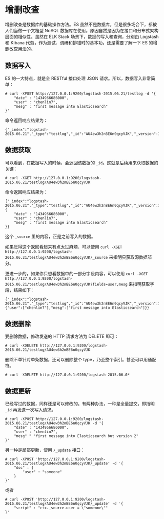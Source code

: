 # 增删改查

增删改查是数据库的基础操作方法。ES 虽然不是数据库，但是很多场合下，都被人们当做一个文档型 NoSQL 数据库在使用，原因自然是因为在接口和分布式架构层面的相似性。虽然在 ELK Stack 场景下，数据的写入和查询，分别由 Logstash 和 Kibana 代劳，作为测试、调研和排错时的基本功，还是需要了解一下 ES 的增删改查用法的。

## 数据写入

ES 的一大特点，就是全 RESTful 接口处理 JSON 请求。所以，数据写入非常简单：

```
# curl -XPOST http://127.0.0.1:9200/logstash-2015.06.21/testlog -d '{
    "date" : "1434966686000",
    "user" : "chenlin7",
    "mesg" : "first message into Elasticsearch"
}'
```

命令返回响应结果为：

```
{"_index":"logstash-2015.06.21","_type":"testlog","_id":"AU4ew3h2nBE6n0qcyVJK","_version":1,"created":true}
```

## 数据获取

可以看到，在数据写入的时候，会返回该数据的 `_id`。这就是后续用来获取数据的关键：

```
# curl -XGET http://127.0.0.1:9200/logstash-2015.06.21/testlog/AU4ew3h2nBE6n0qcyVJK
```

命令返回响应结果为：

```
{"_index":"logstash-2015.06.21","_type":"testlog","_id":"AU4ew3h2nBE6n0qcyVJK","_version":1,"found":true,"_source":{
    "date" : "1434966686000",
    "user" : "chenlin7",
    "mesg" : "first message into Elasticsearch"
}}
```

这个 `_source` 里的内容，正是之前写入的数据。

如果觉得这个返回看起来有点太过麻烦，可以使用 `curl -XGET http://127.0.0.1:9200/logstash-2015.06.21/testlog/AU4ew3h2nBE6n0qcyVJK/_source` 来指明只获取源数据部分。

更进一步的，如果你只想看数据中的一部分字段内容，可以使用 `curl -XGET http://127.0.0.1:9200/logstash-2015.06.21/testlog/AU4ew3h2nBE6n0qcyVJK?fields=user,mesg` 来指明获取字段，结果如下：

```
{"_index":"logstash-2015.06.21","_type":"testlog","_id":"AU4ew3h2nBE6n0qcyVJK","_version":1,"found":true,"fields":{"user":["chenlin7"],"mesg":["first message into Elasticsearch"]}}
```

## 数据删除

要删除数据，修改发送的 HTTP 请求方法为 DELETE 即可：

```
# curl -XDELETE http://127.0.0.1:9200/logstash-2015.06.21/testlog/AU4ew3h2nBE6n0qcyVJK
```

删除不单针对单条数据，还可以删除整个 type，乃至整个索引。甚至可以用通配符。

```
# curl -XDELETE http://127.0.0.1:9200/logstash-2015.06.0*
```

## 数据更新

已经写过的数据，同样还是可以修改的。有两种办法，一种是全量提交，即指明 `_id` 再发送一次写入请求。

```
# curl -XPOST http://127.0.0.1:9200/logstash-2015.06.21/testlog/AU4ew3h2nBE6n0qcyVJK -d '{
    "date" : "1434966686000",
    "user" : "chenlin7",
    "mesg" " "first message into Elasticsearch but version 2"
}'
```

另一种是局部更新，使用 `/_update` 接口：

```
# curl -XPOST 'http://127.0.0.1:9200/logstash-2015.06.21/testlog/AU4ew3h2nBE6n0qcyVJK/_update' -d '{
    "doc" : {
        "user" : "someone"
    }
}'
```

或者

```
# curl -XPOST 'http://127.0.0.1:9200/logstash-2015.06.21/testlog/AU4ew3h2nBE6n0qcyVJK/_update' -d '{
    "script" : "ctx._source.user = \"someone\""
}'
```
